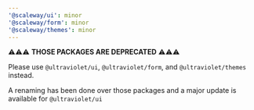 ```yaml
---
'@scaleway/ui': minor
'@scaleway/form': minor
'@scaleway/themes': minor
---
```


⚠️⚠️⚠️ **THOSE PACKAGES ARE DEPRECATED** ⚠️⚠️⚠️

Please use `@ultraviolet/ui`, `@ultraviolet/form`, and `@ultraviolet/themes` instead.

A renaming has been done over those packages and a major update is available for `@ultraviolet/ui`
